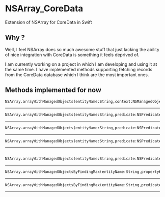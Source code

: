 # NSArray_CoreData
Extension of NSArray for CoreData in Swift

## Why ?

Well, I feel NSArray does so much awesome stuff that just lacking the ability of nice integration with CoreData is something it feels deprived of.

I am currently working on a project in which I am developing and using it at the same time. I have implemented methods supporting fetching records from the CoreData database which I think are the most important ones.

## Methods implemented for now

    NSArray.arrayWithManagedObjects(entityName:String,context:NSManagedObjectContext,error:NSErrorPointer)
________________________________________________________________________________

    NSArray.arrayWithManagedObjects(entityName:String,predicate:NSPredicate,context:NSManagedObjectContext,error:NSErrorPointer)   

________________________________________________________________________________

    NSArray.arrayWithManagedObjects(entityName:String,predicate:NSPredicate,range:NSRange,context:NSManagedObjectContext,error:NSErrorPointer)

________________________________________________________________________________

    NSArray.arrayWithManagedObjects(entityName:String,predicate:NSPredicate,range:NSRange,sortDictionary:NSDictionary,context:NSManagedObjectContext,error:NSErrorPointer)

________________________________________________________________________________
                  
                  NSArray.arrayWithManagedObjects(entityName:String,predicate:NSPredicate)

________________________________________________________________________________

    NSArray.arrayWithManagedObjectsByFindingMax(entityName:String,propertyKeyPath:String,resultMaxValueKey:String,resultType:NSAttributeType,context:NSManagedObjectContext,error:NSErrorPointer)

________________________________________________________________________________
    NSArray.arrayWithManagedObjectsByFindingMax(entityName:String,predicate:NSPredicate,propertyKeyPath:String,resultMaxValueKey:String,resultType:NSAttributeType,context:NSManagedObjectContext,error:NSErrorPointer)
________________________________________________________________________________

